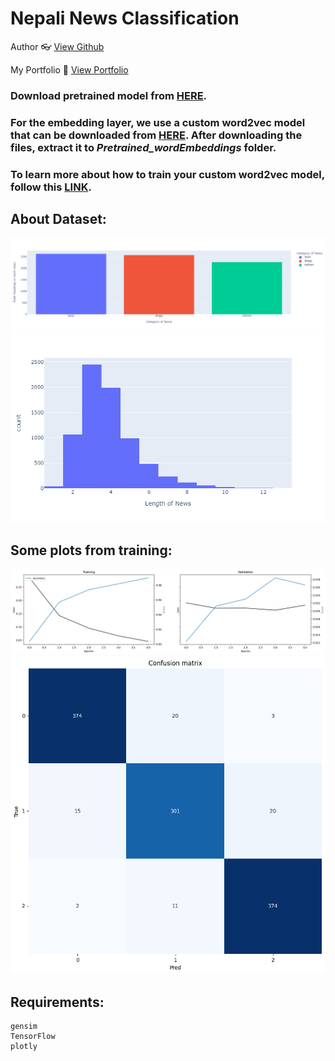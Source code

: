 # Nepali News Classification

Author 👓 [View Github][my_github_link]

My Portfolio 🌟 [View Portfolio][my_portfolio_link]

### Download pretrained model from [HERE](https://drive.google.com/file/d/1dthVgTmM0XWj8rlZSY42qiYxWtX3jtdl/view?usp=sharing).

### For the embedding layer, we use a custom word2vec model that can be downloaded from [HERE](https://drive.google.com/file/d/1dthVgTmM0XWj8rlZSY42qiYxWtX3jtdl/view?usp=sharing). After downloading the files, extract it to **_Pretrained_wordEmbeddings_** folder.

### To learn more about how to train your custom word2vec model, follow this [LINK](https://github.com/R4j4n/Nepali-Word2Vec-from-scratch).

## About Dataset:

![title](Images/newplot.png)
![title](Images/LABELS.png)

## Some plots from training:

![title](Images/TR.png)
![title](Images/CM.png)

## Requirements:

```
gensim
TensorFlow
plotly
```

[my_portfolio_link]: https://rochak69.github.io
[my_github_link]: https://github.com/rochak69
